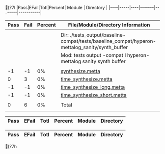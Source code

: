 [?7l
|Pass|EFail|Totl|Percent| Module | Directory |
|----|-----|----|-------|--------|-----------|





|  Pass |  Fail |  Percent | File/Module/Directory Information                                                                              |
|-------|-------|----------|----------------------------------------------------------------------------------------------------|
|       |       |          |                                                                                |
|       |       |          | Dir: ./tests_output/baseline-compat/tests/baseline_compat/hyperon-mettalog_sanity/synth_buffer|
|       |       |          | Mod: tests output -compat I  hyperon-mettalog sanity synth buffer              |
|       |       |          |                                                                                |
|    -1 |    -1 |      0%  | [synthesize.metta](https://logicmoo.org/public/metta/reports/tests_output/baseline-compat/tests/baseline_compat/hyperon-mettalog_sanity/synth_buffer/synthesize.metta.html) |
|     0 |     3 |      0%  | [time_synthesize.metta](https://logicmoo.org/public/metta/reports/tests_output/baseline-compat/tests/baseline_compat/hyperon-mettalog_sanity/synth_buffer/time_synthesize.metta.html) |
|    -1 |    -1 |      0%  | [time_synthesize_long.metta](https://logicmoo.org/public/metta/reports/tests_output/baseline-compat/tests/baseline_compat/hyperon-mettalog_sanity/synth_buffer/time_synthesize_long.metta.html) |
|    -1 |    -1 |      0%  | [time_synthesize_short.metta](https://logicmoo.org/public/metta/reports/tests_output/baseline-compat/tests/baseline_compat/hyperon-mettalog_sanity/synth_buffer/time_synthesize_short.metta.html) |
|       |       |          |                                                                                |
|     0 |     6 |      0%  | Total                                                                          |
|       |       |          |                                                                                |


|Pass|EFail|Totl|Percent| Module | Directory |
|----|-----|----|-------|--------|-----------|


|Pass|EFail|Totl|Percent| Module | Directory |
|----|-----|----|-------|--------|-----------|
[?7h